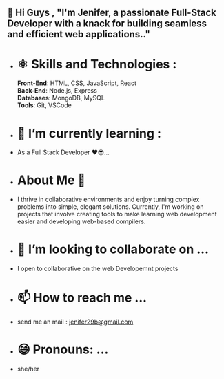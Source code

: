  👋 Hi Guys , 
   "I'm Jenifer, a passionate Full-Stack Developer with a knack for building seamless and efficient web applications.."
-
- # ⚛️ Skills  and Technologies : </br>
  **Front-End**: HTML, CSS, JavaScript, React  </br>
  **Back-End**: Node.js, Express   </br>
  **Databases**: MongoDB, MySQL  </br>
  **Tools**: Git, VSCode     </br>

- # 🌱 I’m currently learning :
- As a Full Stack Developer ❤😎...

- #  About Me 👩
- I thrive in collaborative environments and enjoy turning complex problems into simple, elegant solutions. Currently, I'm working on projects that involve creating tools to make learning web development easier and developing web-based compilers. 
 
- # 💞️ I’m looking to collaborate on ...
-   I open to collaborative on the web Developemnt projects
       
- # 📫 How to reach me ...
-   send me an mail : jenifer29b@gmail.com
- # 😄 Pronouns: ...
- she/her


